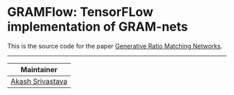 # GRAMFlow: TensorFLow implementation of GRAM-nets

This is the source code for the paper [Generative Ratio Matching Networks](https://openreview.net/forum?id=SJg7spEYDS).

---

| Maintainer |
| :-: |
| [Akash Srivastava](https://akashgit.github.io/) |
